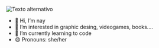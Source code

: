 ![Texto alternativo](https://i.imgur.com/7A5ZfPJ.gif)
- 👋 Hi, I’m nay
- 👀 I’m interested in graphic desing, videogames, books....
- 🌱 I’m currently learning to code
- 😄 Pronouns: she/her
<!---
naytxi/naytxi is a ✨ special ✨ repository because its `README.md` (this file) appears on your GitHub profile.
You can click the Preview link to take a look at your changes.
--->
